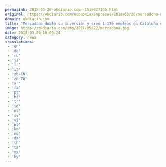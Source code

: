 ```yaml
---
permalink: 2018-03-26-okdiario.com--1518927165.html
original: https://okdiario.com/economia/empresas/2018/03/26/mercadona-doblo-inversion-creo-1-170-empleos-cataluna-2017-2024431
domain: okdiario.com
title: "Mercadona dobló su inversión y creó 1.170 empleos en Cataluña en 2017"
image: https://okdiario.com/img/2017/05/22/mercadona.jpg
date: 2018-03-26 10:09:24
category: news
translations: 
 - 'en'
 - 'de'
 - 'ru'
 - 'ja'
 - 'fr'
 - 'it'
 - 'zh-CN'
 - 'zh-TW'
 - 'ar'
 - 'fa'
 - 'pt'
 - 'hi'
 - 'tr'
 - 'id'
 - 'nl'
 - 'sv'
 - 'vi'
 - 'pl'
 - 'ko'
 - 'no'
 - 'da'
 - 'th'
 - 'ta'
 - 'ms'
 - 'hy'
---
```


